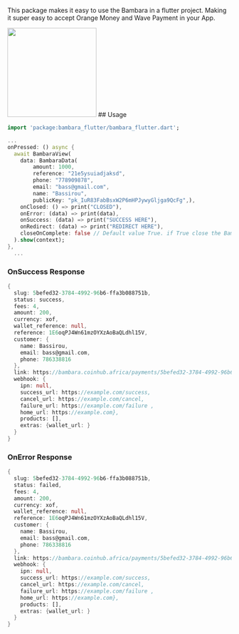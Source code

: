 <!--
This README describes the package. If you publish this package to pub.dev,
this README's contents appear on the landing page for your package.

For information about how to write a good package README, see the guide for
[writing package pages](https://dart.dev/guides/libraries/writing-package-pages).

For general information about developing packages, see the Dart guide for
[creating packages](https://dart.dev/guides/libraries/create-library-packages)
and the Flutter guide for
[developing packages and plugins](https://flutter.dev/developing-packages).
-->

This package makes it easy to use the Bambara in a flutter project.
Making it super easy to accept Orange Money and Wave Payment in your App.

<img src="./example/example.gif" width="200">
## Usage

```dart
import 'package:bambara_flutter/bambara_flutter.dart';

...
onPressed: () async {
  await BambaraView(
    data: BambaraData(
        amount: 1000,
        reference: "21e5ysuiadjaksd",
        phone: "778909878",
        email: "bass@gmail.com",
        name: "Bassirou",
        publicKey: "pk_IuR83FabBsxW2P6mHPJywyGljga9QcFg",),
    onClosed: () => print("CLOSED"),
    onError: (data) => print(data),
    onSuccess: (data) => print("SUCCESS HERE"),
    onRedirect: (data) => print("REDIRECT HERE"),
    closeOnComplete: false // Default value True. if True close the BambaraView widget automatically after calling onSuccess or onError 
  ).show(context);
},
  ...
```
### OnSuccess Response
```dart
{
  slug: 5befed32-3784-4992-96b6-ffa3b088751b, 
  status: success,
  fees: 4, 
  amount: 200,
  currency: xof,
  wallet_reference: null,
  reference: 1E6oqPJ4Wn61mzOYXzAoBaQLdhl15V,
  customer: {
    name: Bassirou,
    email: bass@gmail.com, 
    phone: 786338816
  }, 
  link: https://bambara.coinhub.africa/payments/5befed32-3784-4992-96b6-ffa3b088751b, 
  webhook: {
    ipn: null, 
    success_url: https://example.com/success,
    cancel_url: https://example.com/cancel, 
    failure_url: https://example.com/failure , 
    home_url: https://example.com}, 
    products: [],
    extras: {wallet_url: }
  }
}
```
### OnError Response
```dart
{
  slug: 5befed32-3784-4992-96b6-ffa3b088751b, 
  status: failed,
  fees: 4, 
  amount: 200,
  currency: xof,
  wallet_reference: null,
  reference: 1E6oqPJ4Wn61mzOYXzAoBaQLdhl15V,
  customer: {
    name: Bassirou,
    email: bass@gmail.com, 
    phone: 786338816
  }, 
  link: https://bambara.coinhub.africa/payments/5befed32-3784-4992-96b6-ffa3b088751b, 
  webhook: {
    ipn: null, 
    success_url: https://example.com/success,
    cancel_url: https://example.com/cancel, 
    failure_url: https://example.com/failure , 
    home_url: https://example.com}, 
    products: [],
    extras: {wallet_url: }
  }
}
```